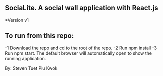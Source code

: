 ## SociaLite. A social wall application with React.js

*Version v1

## To run from this repo:
-1 Download the repo and cd to the root of the repo.
-2 Run npm install
-3 Run npm start. The default browser will automatically open to show the running application.

By: Steven Tuet Piu Kwok
